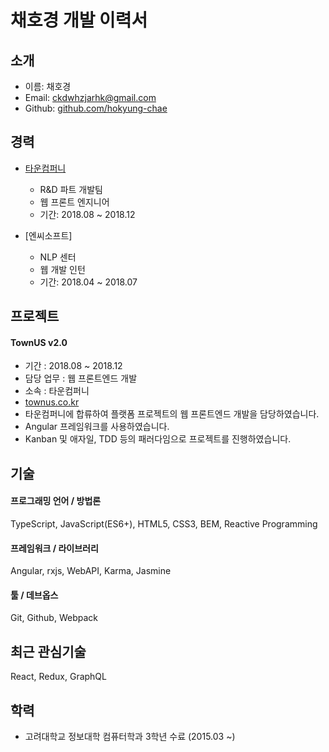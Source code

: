 # 채호경 개발 이력서

## 소개

- 이름: 채호경
- Email: ckdwhzjarhk@gmail.com
- Github: [github.com/hokyung-chae](https://github.com/hokyung-chae)

## 경력

- [타운컴퍼니](https://fb.com/towncompany)

  - R&D 파트 개발팀
  - 웹 프론트 엔지니어
  - 기간: 2018.08 ~ 2018.12

- [엔씨소프트]
  - NLP 센터
  - 웹 개발 인턴
  - 기간: 2018.04 ~ 2018.07

## 프로젝트

#### TownUS v2.0

- 기간 : 2018.08 ~ 2018.12
- 담당 업무 : 웹 프론트엔드 개발
- 소속 : 타운컴퍼니
- [townus.co.kr](https://townus.co.kr)
- 타운컴퍼니에 합류하여 플랫폼 프로젝트의 웹 프론트엔드 개발을 담당하였습니다.
- Angular 프레임워크를 사용하였습니다.
- Kanban 및 애자일, TDD 등의 패러다임으로 프로젝트를 진행하였습니다.

## 기술

#### 프로그래밍 언어 / 방법론

TypeScript, JavaScript(ES6+), HTML5, CSS3, BEM, Reactive Programming

#### 프레임워크 / 라이브러리

Angular, rxjs, WebAPI, Karma, Jasmine

#### 툴 / 데브옵스

Git, Github, Webpack

## 최근 관심기술

React, Redux, GraphQL

## 학력

- 고려대학교 정보대학 컴퓨터학과 3학년 수료 (2015.03 ~)
